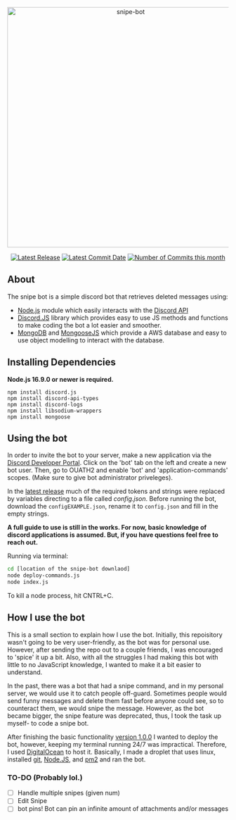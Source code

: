<div align="center">
  <p>
    <a href="https://github.com/Soucouyant/Snipe-Bot"><img src="https://github.com/Soucouyant/Snipe-Bot/blob/master/assets/images/logoedit.png" width="546" alt="snipe-bot" /
  </p>
  <p>
    <a href="https://github.com/Soucouyant/Snipe-Bot/releases/tag/v2.0.3"><img src="https://img.shields.io/github/v/tag/Soucouyant/Snipe-Bot?color=critical" alt="Latest Release" /></a>
    <a href="https://github.com/Soucouyant/Snipe-Bot/commit/8d933b3c1d707cd02907aa287a1b2af2b46cbfbb"><img src="https://img.shields.io/github/last-commit/Soucouyant/Snipe-Bot" alt="Latest Commit Date" /></a>
    <a href="https://github.com/Soucouyant/Snipe-Bot/commits/master"><img src="https://img.shields.io/github/commit-activity/m/Soucouyant/Snipe-Bot?color=blue" alt="Number of Commits this month" /></a>
  </p>
</div>

## About

The snipe bot is a simple discord bot that retrieves deleted messages using:
- [Node.js](https://nodejs.org) module which easily interacts with the [Discord API](https://discord.com/developers/docs/intro)
- [Discord.JS](https://discord.js.org/#/) library which provides easy to use JS methods and functions to make coding the bot a lot easier and smoother.
- [MongoDB](https://www.mongodb.com/) and [MongooseJS](https://mongoosejs.com/) which provide a AWS database and easy to use object modelling to interact with the database.

## Installing Dependencies
**Node.js 16.9.0 or newer is required.**
```sh-session
npm install discord.js
npm install discord-api-types
npm install discord-logs
npm install libsodium-wrappers
npm install mongoose
```

## Using the bot
    
In order to invite the bot to your server, make a new application via the [Discord Developer Portal](https://discord.com/developers/applications). Click on the 'bot' tab on the left and create a new bot user. Then, go to OUATH2 and enable 'bot' and 'application-commands' scopes. (Make sure to give bot administrator priveleges).
    
In the [latest release](https://github.com/Soucouyant/Snipe-Bot/releases/tag/v2.0.2-alpha) much of the required tokens and strings were replaced by variables directing to a file called _config.json_. Before running the bot, download the ```configEXAMPLE.json```, rename it to ```config.json``` and fill in the empty strings.
    
**A full guide to use is still in the works. For now, basic knowledge of discord applications is assumed. But, if you have questions feel free to reach out.**

Running via terminal:
```bash
cd [location of the snipe-bot downlaod]
node deploy-commands.js
node index.js
```
To kill a node process, hit CNTRL+C.

## How I use the bot
    
This is a small section to explain how I use the bot. Initially, this repoisitory wasn't going to be very user-friendly, as the bot was for personal use. However, after sending the repo out to a couple friends, I was encouraged to 'spice' it up a bit. Also, with all the struggles I had making this bot with little to no JavaScript knowledge, I wanted to make it a bit easier to understand. 
    
In the past, there was a bot that had a snipe command, and in my personal server, we would use it to catch people off-guard. Sometimes people would send funny messages and delete them fast before anyone could see, so to counteract them, we would snipe the message. However, as the bot became bigger, the snipe feature was deprecated, thus, I took the task up myself- to code a snipe bot.
    
After finishing the basic functionality [version 1.0.0](https://github.com/Soucouyant/Snipe-Bot/releases/tag/v1.0.0) I wanted to deploy the bot, however, keeping my terminal running 24/7 was impractical. Therefore, I used [DigitalOcean](https://www.digitalocean.com/) to host it. Basically, I made a droplet that uses linux, installed [git](https://git-scm.com/), [Node.JS](https://nodejs.org/en/), and [pm2](https://pm2.keymetrics.io/) and ran the bot.

### TO-DO (Probably lol.)
- [ ] Handle multiple snipes (given num)
- [ ] Edit Snipe
- [ ] bot pins! Bot can pin an infinite amount of attachments and/or messages
